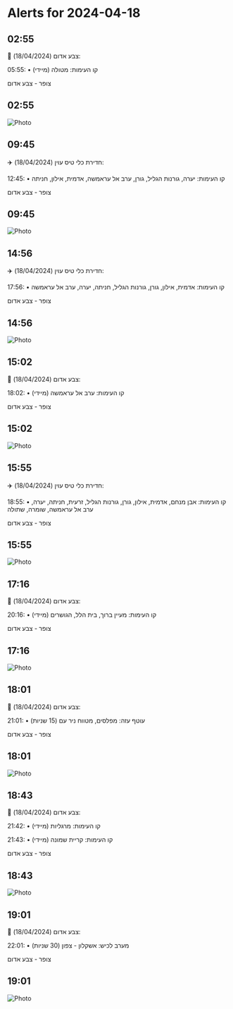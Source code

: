 # Alerts for 2024-04-18

## 02:55

🔴 צבע אדום (18/04/2024):

05:55:
• קו העימות: מטולה (מיידי)

צופר - צבע אדום

## 02:55

![Photo](images/20566.jpg)

## 09:45

✈️ חדירת כלי טיס עוין (18/04/2024):

12:45:
• קו העימות: יערה, גורנות הגליל, גורן, ערב אל עראמשה, אדמית, אילון, חניתה 

צופר - צבע אדום

## 09:45

![Photo](images/20568.jpg)

## 14:56

✈️ חדירת כלי טיס עוין (18/04/2024):

17:56:
• קו העימות: אדמית, אילון, גורן, גורנות הגליל, חניתה, יערה, ערב אל עראמשה 

צופר - צבע אדום

## 14:56

![Photo](images/20570.jpg)

## 15:02

🔴 צבע אדום (18/04/2024):

18:02:
• קו העימות: ערב אל עראמשה (מיידי)

צופר - צבע אדום

## 15:02

![Photo](images/20572.jpg)

## 15:55

✈️ חדירת כלי טיס עוין (18/04/2024):

18:55:
• קו העימות: אבן מנחם, אדמית, אילון, גורן, גורנות הגליל, זרעית, חניתה, יערה, ערב אל עראמשה, שומרה, שתולה 

צופר - צבע אדום

## 15:55

![Photo](images/20574.jpg)

## 17:16

🔴 צבע אדום (18/04/2024):

20:16:
• קו העימות: מעיין ברוך, בית הלל, הגושרים (מיידי)

צופר - צבע אדום

## 17:16

![Photo](images/20576.jpg)

## 18:01

🔴 צבע אדום (18/04/2024):

21:01:
• עוטף עזה: מפלסים, מטווח ניר עם (15 שניות)

צופר - צבע אדום

## 18:01

![Photo](images/20580.jpg)

## 18:43

🔴 צבע אדום (18/04/2024):

21:42:
• קו העימות: מרגליות (מיידי)

21:43:
• קו העימות: קריית שמונה (מיידי)

צופר - צבע אדום

## 18:43

![Photo](images/20584.jpg)

## 19:01

🔴 צבע אדום (18/04/2024):

22:01:
• מערב לכיש: אשקלון - צפון (30 שניות)

צופר - צבע אדום

## 19:01

![Photo](images/20586.jpg)

